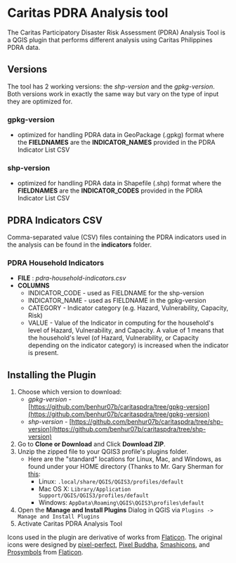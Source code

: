 
# Caritas PDRA Analysis tool
The Caritas Participatory Disaster Risk Assessment (PDRA) Analysis Tool is a QGIS plugin that performs different analysis using Caritas Philippines PDRA data.

## Versions
The tool has 2 working versions: the *shp-version* and the *gpkg-version*. Both versions work in exactly the same way but vary on the type of input they are optimized for.

### gpkg-version
- optimized for handling PDRA data in GeoPackage (.gpkg) format where the **FIELDNAMES** are the **INDICATOR_NAMES** provided in the PDRA Indicator List CSV

### shp-version
- optimized for handling PDRA data in Shapefile (.shp) format where the **FIELDNAMES** are the **INDICATOR_CODES** provided in the PDRA Indicator List CSV

## PDRA Indicators CSV
Comma-separated value (CSV) files containing the PDRA indicators used in the analysis can be found in the **indicators** folder.

### PDRA Household Indicators
- **FILE** : _pdra-household-indicators.csv_
- **COLUMNS**
	- INDICATOR_CODE - used as FIELDNAME for the shp-version
    - INDICATOR_NAME - used as FIELDNAME in the gpkg-version
    - CATEGORY - Indicator category (e.g. Hazard, Vulnerability, Capacity, Risk)
    - VALUE - Value of the Indicator in computing for the household's level of Hazard, Vulnerability, and Capacity. A value of 1 means that the household's level (of Hazard, Vulnerability, or Capacity depending on the indicator category) is increased when the indicator is present.

## Installing the Plugin
1. Choose which version to download:
	-	_gpkg-version_ - [https://github.com/benhur07b/caritaspdra/tree/gpkg-version](https://github.com/benhur07b/caritaspdra/tree/gpkg-version)
	-	_shp-version_ - [https://github.com/benhur07b/caritaspdra/tree/shp-version](https://github.com/benhur07b/caritaspdra/tree/shp-version)
2. Go to **Clone or Download** and Click **Download ZIP**.
3. Unzip the zipped file to your QGIS3 profile's plugins folder.
	-	Here are the "standard" locations for Linux, Mac, and Windows, as found under your HOME directory (Thanks to Mr. Gary Sherman for [this](http://spatialgalaxy.net/2018/03/12/where-is-my-.qgis3-folder/):
		-	Linux: ```.local/share/QGIS/QGIS3/profiles/default```
		-   Mac OS X: ```Library/Application Support/QGIS/QGIS3/profiles/default```
		-   Windows: ```AppData\Roaming\QGIS\QGIS3\profiles\default```
4. Open the **Manage and Install Plugins** Dialog in QGIS via ```Plugins -> Manage and Install Plugins```
5. Activate Caritas PDRA Analysis Tool


Icons used in the plugin are derivative of works from [Flaticon](https://www.flaticon.com).
The original icons were designed by [pixel-perfect](https://www.flaticon.com/authors/pixel-perfect), [Pixel Buddha](https://www.flaticon.com/authors/pixel-buddha), [Smashicons](https://www.flaticon.com/authors/smashicons), and [Prosymbols](https://www.flaticon.com/authors/prosymbols) from [Flaticon](https://www.flaticon.com).

